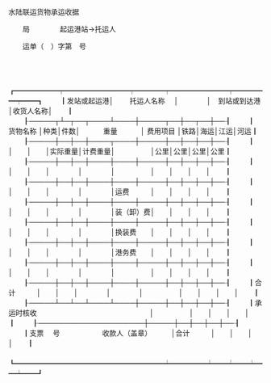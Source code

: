 



水陆联运货物承运收据



 

　　局　　　　 起运港站→托运人　　　　　　　　

　　运单（　）字第　号

　　


　　┏━━━━━━┯━━━━━━━━━┯━━━━┯━━━━━━━━┯━━━━━┯━━┓
　　┃发站或起运港│　　 托运人名称　 │　　　　│　到站或到达港　│收货人名称│　　┃
　　┠─────┬┴─┬──┬────┴────┼─────┬──┼──┬──┼──┨
　　┃ 货物名称 │种类│件数│　　　 重量　　　 │ 费用项目 │铁路│海运│江运│河运┃
　　┠─────┼──┼──┼────┬────┼─────┼──┼──┼──┼──┨
　　┃　　　　　│　　│　　│实际重量│计费重量│　　　　　│公里│公里│公里│公里┃
　　┠─────┼──┼──┼────┼────┼─────┼──┼──┼──┼──┨
　　┃　　　　　│　　│　　│　　　　│　　　　│　　　　　│　　│　　│　　│　　┃
　　┠─────┼──┼──┼────┼────┼─────┼──┼──┼──┼──┨
　　┃　　　　　│　　│　　│　　　　│　　　　│运费　　　│　　│　　│　　│　　┃
　　┠─────┼──┼──┼────┼────┼─────┼──┼──┼──┼──┨
　　┃　　　　　│　　│　　│　　　　│　　　　│装（卸）费│　　│　　│　　│　　┃
　　┠─────┼──┼──┼────┼────┼─────┼──┼──┼──┼──┨
　　┃　　　　　│　　│　　│　　　　│　　　　│换装费　　│　　│　　│　　│　　┃
　　┠─────┼──┼──┼────┼────┼─────┼──┼──┼──┼──┨
　　┃　　　　　│　　│　　│　　　　│　　　　│港务费　　│　　│　　│　　│　　┃
　　┠─────┼──┼──┼────┼────┼─────┼──┼──┼──┼──┨
　　┃　　　　　│　　│　　│　　　　│　　　　│　　　　　│　　│　　│　　│　　┃
　　┠─────┼──┼──┼────┼────┼─────┼──┼──┼──┼──┨
　　┃合计　　　│　　│　　│　　　　│　　　　│　　　　　│　　│　　│　　│　　┃
　　┠─────┴──┴──┴────┴────┼─────┼──┼──┼──┼──┨
　　┃承运时核收　　　　　　　　　　　　　　　　│　　　　　│　　│　　│　　│　　┃
　　┠─────────────────────┼─────┼──┼──┼──┼──┨
　　┃支票　 号　　　　　　收款人（盖章）　　　 │合计　　　│　　│　　│　　│　　┃
　　┗━━━━━━━━━━━━━━━━━━━━━┷━━━━━┷━━┷━━┷━━┷━━┛
　　


　　